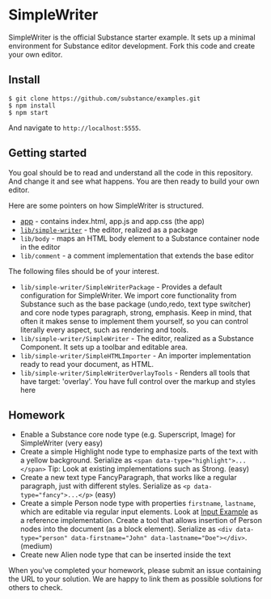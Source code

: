 # SimpleWriter

SimpleWriter is the official Substance starter example. It sets up a minimal environment for Substance editor development. Fork this code and create your own editor.

## Install

```
$ git clone https://github.com/substance/examples.git
$ npm install
$ npm start
```

And navigate to `http://localhost:5555`.

## Getting started

You goal should be to read and understand all the code in this repository. And change it and see what happens. You are then ready to build your own editor.

Here are some pointers on how SimpleWriter is structured.

- [app](app) - contains index.html, app.js and app.css (the app)
- [`lib/simple-writer`](lib/simple-writer) - the editor, realized as a package
- `lib/body` - maps an HTML body element to a Substance container node in the editor
- `lib/comment` - a comment implementation that extends the base editor

The following files should be of your interest.

- `lib/simple-writer/SimpleWriterPackage` - Provides a default configuration for SimpleWriter. We import core functionality from Substance such as the base package (undo,redo, text type switcher) and core node types paragraph, strong, emphasis. Keep in mind, that often it makes sense to implement them yourself, so you can control literally every aspect, such as rendering and tools.
- `lib/simple-writer/SimpleWriter` - The editor, realized as a Substance Component. It sets up a toolbar and editable area.
- `lib/simple-writer/SimpleHTMLImporter` - An importer implementation ready to read your document, as HTML.
- `lib/simple-writer/SimpleWriterOverlayTools` - Renders all tools that have target: 'overlay'. You have full control over the markup and styles here

## Homework

- Enable a Substance core node type (e.g. Superscript, Image) for SimpleWriter (very easy)
- Create a simple Highlight node type to emphasize parts of the text with a yellow background. Serialize as `<span data-type="highlight">...</span>` Tip: Look at existing implementations such as Strong. (easy)
- Create a new text type FancyParagraph, that works like a regular paragraph, just with different styles. Serialize as `<p data-type="fancy">...</p>` (easy)
- Create a simple Person node type with properties `firstname`, `lastname`, which are editable via regular input elements. Look at [Input Example](https://github.com/substance/examples/blob/v1.0.0-beta.4/input/app.js) as a reference implementation. Create a tool that allows insertion of Person nodes into the document (as a block element). Serialize as `<div data-type="person" data-firstname="John" data-lastname="Doe"></div>`. (medium)
- Create new Alien node type that can be inserted inside the text

When you've completed your homework, please submit an issue containing the URL to your solution. We are happy to link them as possible solutions for others to check.